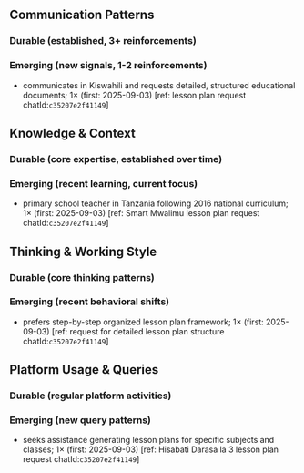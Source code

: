 ## Communication Patterns
### Durable (established, 3+ reinforcements)

### Emerging (new signals, 1-2 reinforcements)
- communicates in Kiswahili and requests detailed, structured educational documents; 1× (first: 2025-09-03) [ref: lesson plan request chatId:`c35207e2f41149`]

## Knowledge & Context
### Durable (core expertise, established over time)

### Emerging (recent learning, current focus)
- primary school teacher in Tanzania following 2016 national curriculum; 1× (first: 2025-09-03) [ref: Smart Mwalimu lesson plan request chatId:`c35207e2f41149`]

## Thinking & Working Style
### Durable (core thinking patterns)

### Emerging (recent behavioral shifts)
- prefers step-by-step organized lesson plan framework; 1× (first: 2025-09-03) [ref: request for detailed lesson plan structure chatId:`c35207e2f41149`]

## Platform Usage & Queries
### Durable (regular platform activities)

### Emerging (new query patterns)
- seeks assistance generating lesson plans for specific subjects and classes; 1× (first: 2025-09-03) [ref: Hisabati Darasa la 3 lesson plan request chatId:`c35207e2f41149`]
